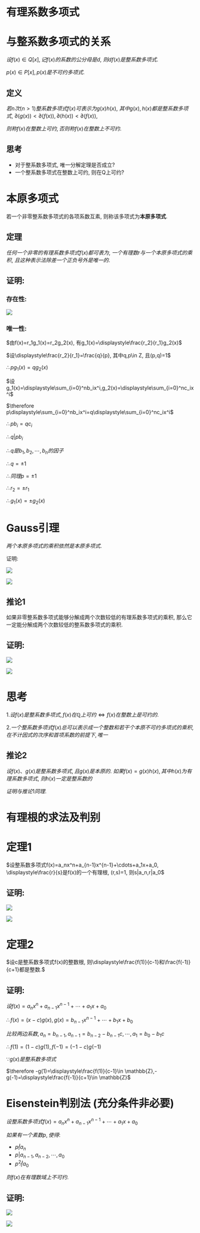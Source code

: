 # 有理系数多项式

# 与整系数多项式的关系

$设f(x)\in Q[x], 记f(x)的系数的公分母是d,$
$则df(x)是整系数多项式.$

$p(x)\in P[x], p(x)是不可约多项式.$

## 定义

$若n次(n>1)整系数多项式f(x)可表示为g(x)h(x),$
$其中g(x),h(x)都是整系数多项式,$
$\partial(g(x))<\partial(f(x)),\partial(h(x))<\partial(f(x)),$

$则称f(x)在整数上可约, 否则称f(x)在整数上不可约.$

## 思考

* 对于整系数多项式, 唯一分解定理是否成立?
* 一个整系数多项式在整数上可约, 则在Q上可约?

# 本原多项式

若一个非零整系数多项式的各项系数互素, 则称该多项式为**本原多项式**.

## 定理

$任何一个非零的有理系数多项式f(x)都可表为,$
$一个有理数r与一个本原多项式的乘积,$
$且这种表示法除差一个正负号外是唯一的.$

## 证明:

### 存在性:

![](./image/2020-11-02-08-16-45.png)

### 唯一性:

$由f(x)=r_1g_1(x)=r_2g_2(x), 有g_1(x)=\displaystyle\frac{r_2}{r_1}g_2(x)$

$设\displaystyle\frac{r_2}{r_1}=\frac{q}{p}, 其中q,p\in Z, 且(p,q)=1$

$\therefore pg_1(x)=qg_2(x)$

$设g_1(x)=\displaystyle\sum_{i=0}^nb_ix^i,g_2(x)=\displaystyle\sum_{i=0}^nc_ix^i$

$\therefore p\displaystyle\sum_{i=0}^nb_ix^i=q\displaystyle\sum_{i=0}^nc_ix^i$

$\therefore pb_i=qc_i$

$\therefore q|pb_i$

$\therefore q是b_1,b_2,\cdots, b_n的因子$

$\therefore q=\pm 1$

$\therefore 同理p=\pm 1$

$\therefore r_2=\pm r_1$

$\therefore g_1(x)=\pm g_2(x)$

# Gauss引理

$两个本原多项式的乘积依然是本原多项式.$

证明:

![](./image/2020-11-02-08-26-58.png)

![](./image/2020-11-02-08-27-16.png)

## 推论1

如果非零整系数多项式能够分解成两个次数较低的有理系数多项式的乘积,
那么它一定能分解成两个次数较低的整系数多项式的乘积.

## 证明:

![](./image/2020-11-02-08-56-49.png)

![](./image/2020-11-02-08-57-11.png)

# 思考

$1. 设f(x)是整系数多项式, f(x)在\mathbb{Q}上可约 \Leftrightarrow f(x)在整数上是可约的.$

$2. 一个整系数多项式f(x)总可以表示成一个整数和若干个本原不可约多项式的乘积,$
$在不计因式的次序和首项系数的前提下, 唯一$

## 推论2

$设f(x)、g(x)是整系数多项式,且g(x)是本原的.$
$如果f(x)=g(x) h(x),其中h(x)为有理系数多项式,$
$则h(x)一定是整系数的$

$证明与推论1同理.$

# 有理根的求法及判别

# 定理1

$设整系数多项式f(x)=a_nx^n+a_{n-1}x^{n-1}+\cdots+a_1x+a_0, \displaystyle\frac{r}{s}是f(x)的一个有理根, (r,s)=1, 则s|a_n,r|a_0$

## 证明:

![](./image/2020-11-02-09-18-04.png)

![](./image/2020-11-02-09-18-20.png)

# 定理2

$设c是整系数多项式f(x)的整数根, 则\displaystyle\frac{f(1)}{c-1}和\frac{f(-1)}{c+1}都是整数.$

## 证明:

$设f(x)=a_nx^n+a_{n-1}x^{n-1}+\cdots+a_1x+a_0$

$\therefore f(x)=(x-c)g(x), g(x)=b_{n-1}x^{n-1}+\cdots+b_1x+b_0$

$比较两边系数, a_n=b_{n-1},a_{n-1}=b_{n-2}-b_{n-1}c,\cdots, a_1=b_0-b_1c$

$\therefore f(1)=(1-c)g(1), f(-1)=(-1-c)g(-1)$

$\because g(x)是整系数多项式$

$\therefore -g(1)=\displaystyle\frac{f(1)}{c-1}\in \mathbb{Z},-g(-1)=\displaystyle\frac{f(-1)}{c+1}\in \mathbb{Z}$


# Eisenstein判别法 (充分条件非必要)

$设整系数多项式f(x)=a_nx^n+a_{n-1}x^{n-1}+\cdots+a_1x+a_0$

$如果有一个素数p, 使得:$

* $p\not|a_n$
* $p|a_{n-1},a_{n-2},\cdots,a_0$
* $p^2\not|a_0$

$则f(x)在有理数域上不可约.$

## 证明:

![](./image/2020-11-02-09-31-23.png)

![](./image/2020-11-02-09-31-40.png)